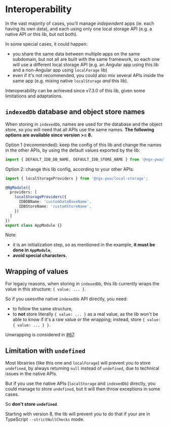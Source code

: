 # Interoperability

In the vast majority of cases, you'll manage *independent* apps (ie. each having its own data),
and each using only one local storage API (e.g. a native API *or* this lib, but not both).

In some special cases, it could happen:
- you share the same data between multiple apps on the same subdomain,
but not all are built with the same framework, so each one will use a different local storage API
(e.g. an Angular app using this lib and a non-Angular app using `localForage` lib)
- even if it's not recommended, you could also mix several APIs inside the same app
(e.g. mixing native `localStorage` *and* this lib).

Interoperability can be achieved since v7.3.0 of this lib, given some limitations and adaptations.

## `indexedDb` database and object store names

When storing in `indexedDb`, names are used for the database and the object store,
so you will need that all APIs use the same names.
**The following options are available since version >= 8.**

Option 1 (recommended): keep the config of this lib and change the names in the other APIs,
by using the default values exported by the lib:

```typescript
import { DEFAULT_IDB_DB_NAME, DEFAULT_IDB_STORE_NAME } from '@ngx-pwa/local-storage';
```

Option 2: change this lib config, according to your other APIs:

```typescript
import { localStorageProviders } from '@ngx-pwa/local-storage';

@NgModule({
  providers: [
    localStorageProviders({
      IDBDBName: 'customDataBaseName',
      IDBStoreName: 'customStoreName',
    })
  ]
})
export class AppModule {}
```

Note:
- it is an initialization step, so as mentioned in the example, **it must be done in `AppModule`**,
- **avoid special characters.**

## Wrapping of values

For legacy reasons, when storing in `indexedDb`, this lib currently wraps the value in this structure: `{ value: ... }`.

So if you usesvthe native `indexedDb` API directly, you need:
- to follow the same structure,
- to **not** store literally `{ value: ... }` as a real value, as the lib won't be able to know
if it's a raw value or the wrapping; instead, store `{ value: { value: ... } }`.

Unwrapping is considered in [#67](https://github.com/cyrilletuzi/angular-async-local-storage/issues/67).

## Limitation with `undefined`

Most librairies (like this one and `localForage`) will prevent you to store `undefined`,
by always returning `null` instead of `undefined`, due to technical issues in the native APIs.

But if you use the native APIs (`localStorage` and `indexedDb`) directly,
you could manage to store `undefined`, but it will then throw exceptions in some cases.

So **don't store `undefined`**.

Starting with version 8, the lib will prevent you to do that if your are in TypeScript `--strictNullChecks` mode.
